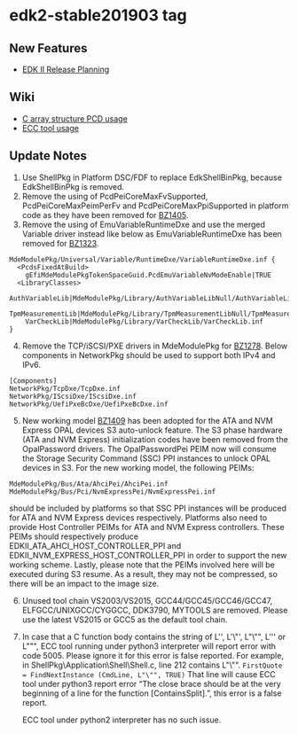 # edk2-stable201903 tag

## New Features
* [EDK II Release Planning](https://github.com/tianocore/tianocore.github.io/wiki/EDK-II-Release-Planning)

## Wiki
* [C array structure PCD usage](https://bugzilla.tianocore.org/show_bug.cgi?id=1392)
* [ECC tool usage](https://github.com/tianocore/tianocore.github.io/wiki/ECC-tool)

## Update Notes
1. Use ShellPkg in Platform DSC/FDF to replace EdkShellBinPkg, because EdkShellBinPkg is removed.
2. Remove the using of PcdPeiCoreMaxFvSupported, PcdPeiCoreMaxPeimPerFv and PcdPeiCoreMaxPpiSupported
   in platform code as they have been removed for [BZ1405](https://bugzilla.tianocore.org/show_bug.cgi?id=1405).
3. Remove the using of EmuVariableRuntimeDxe and use the merged Variable driver instead like below as 
   EmuVariableRuntimeDxe has been removed for [BZ1323](https://bugzilla.tianocore.org/show_bug.cgi?id=1323).
  ```
  MdeModulePkg/Universal/Variable/RuntimeDxe/VariableRuntimeDxe.inf {
    <PcdsFixedAtBuild>
      gEfiMdeModulePkgTokenSpaceGuid.PcdEmuVariableNvModeEnable|TRUE
    <LibraryClasses>
      AuthVariableLib|MdeModulePkg/Library/AuthVariableLibNull/AuthVariableLibNull.inf
      TpmMeasurementLib|MdeModulePkg/Library/TpmMeasurementLibNull/TpmMeasurementLibNull.inf
      VarCheckLib|MdeModulePkg/Library/VarCheckLib/VarCheckLib.inf
  }
  ```
4. Remove the TCP/iSCSI/PXE drivers in MdeModulePkg for [BZ1278](https://bugzilla.tianocore.org/show_bug.cgi?id=1278). Below components in NetworkPkg should be used to support both IPv4 and IPv6.
  ```
[Components]
  NetworkPkg/TcpDxe/TcpDxe.inf
  NetworkPkg/IScsiDxe/IScsiDxe.inf
  NetworkPkg/UefiPxeBcDxe/UefiPxeBcDxe.inf
  ```
5. New working model [BZ1409](https://bugzilla.tianocore.org/show_bug.cgi?id=1409)
   has been adopted for the ATA and NVM Express OPAL devices S3 auto-unlock feature.
   The S3 phase hardware (ATA and NVM Express) initialization codes have been removed
   from the OpalPassword drivers. The OpalPasswordPei PEIM now will consume the
   Storage Security Command (SSC) PPI instances to unlock OPAL devices in S3. For
   the new working model, the following PEIMs:
  ```
  MdeModulePkg/Bus/Ata/AhciPei/AhciPei.inf
  MdeModulePkg/Bus/Pci/NvmExpressPei/NvmExpressPei.inf
  ```
   should be included by platforms so that SSC PPI instances will be produced for
   ATA and NVM Express devices respectively. Platforms also need to provide Host
   Controller PEIMs for ATA and NVM Express controllers. These PEIMs should respectively
   produce EDKII_ATA_AHCI_HOST_CONTROLLER_PPI and EDKII_NVM_EXPRESS_HOST_CONTROLLER_PPI
   in order to support the new working scheme. Lastly, please note that the PEIMs
   involved here will be executed during S3 resume. As a result, they may not be
   compressed, so there will be an impact to the image size.

6. Unused tool chain VS2003/VS2015, GCC44/GCC45/GCC46/GCC47, ELFGCC/UNIXGCC/CYGGCC, DDK3790, MYTOOLS
   are removed. Please use the latest VS2015 or GCC5 as the default tool chain. 
7. In case that a C function body contains the string of L'', L'\\"', L"\\"", L''' or L""", ECC tool running under python3 interpreter will report error with code 5005. Please ignore it for this error is false reported. For example, in ShellPkg\\Application\\Shell\\Shell.c, line 212 contains L"\\"". ```FirstQuote    = FindNextInstance (CmdLine, L"\"", TRUE)``` That line will cause ECC tool under python3 report error “The close brace should be at the very beginning of a line for the function [ContainsSplit].”, this error is a false report. 

    ECC tool under python2 interpreter has no such issue.
